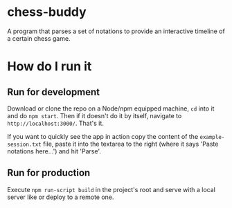 # chess-buddy
A program that parses a set of notations to provide an interactive timeline of a certain chess game.

# How do I run it
## Run for development
Download or clone the repo on a Node/npm equipped machine, `cd` into it and do `npm start`. Then if it doesn't do it by itself, navigate to `http://localhost:3000/`. That's it.

If you want to quickly see the app in action copy the content of the `example-session.txt` file, paste it into the textarea to the right (where it says 'Paste notations here...') and hit 'Parse'.

## Run for production
Execute `npm run-script build` in the project's root and serve with a local server like or deploy to a remote one.

